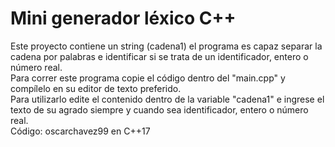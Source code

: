 # Mini generador léxico C++
Este proyecto contiene un string (cadena1) el programa es capaz separar la cadena por palabras e identificar si se trata de un identificador, entero o número real. <br>
Para correr este programa copie el código dentro del "main.cpp" y compílelo en su editor de texto preferido. <br>
Para utilizarlo edite el contenido dentro de la variable "cadena1" e ingrese el texto de su agrado siempre y cuando sea identificador, entero o número real. <br>
Código: oscarchavez99 en C++17
